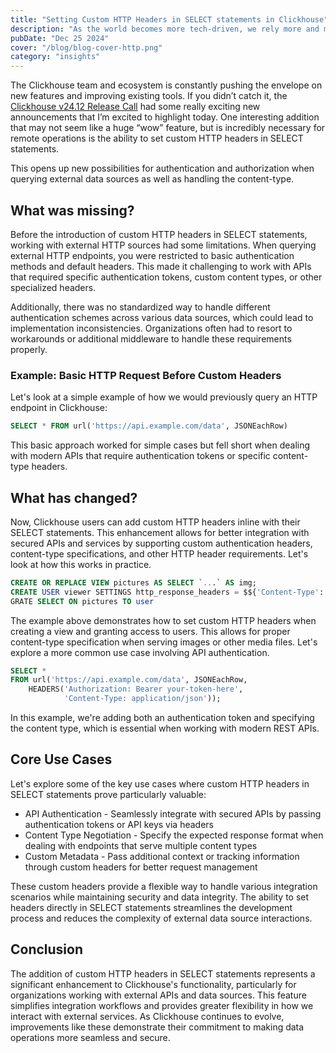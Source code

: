 ```yaml
---
title: "Setting Custom HTTP Headers in SELECT statements in Clickhouse"
description: "As the world becomes more tech-driven, we rely more and more on rare earth metals to power our phones, appliances, and even lifesaving devices. The mining operations to gather these minerals have grown increasingly complex and sophisticated."
pubDate: "Dec 25 2024"
cover: "/blog/blog-cover-http.png"
category: "insights"
---
```


The Clickhouse team and ecosystem is constantly pushing the envelope on new features and improving existing tools. If you didn’t catch it, the [Clickhouse v24.12 Release Call](https://www.youtube.com/watch?v=bv-ut-Q6vnc&t=4s) had some really exciting new announcements that I’m excited to highlight today.  One interesting addition that may not seem like a huge “wow” feature, but is incredibly necessary for remote operations is the ability to set custom HTTP headers in SELECT statements. 

This opens up new possibilities for authentication and authorization when querying external data sources as well as handling the content-type. 

## What was missing?

Before the introduction of custom HTTP headers in SELECT statements, working with external HTTP sources had some limitations. When querying external HTTP endpoints, you were restricted to basic authentication methods and default headers. This made it challenging to work with APIs that required specific authentication tokens, custom content types, or other specialized headers.

Additionally, there was no standardized way to handle different authentication schemes across various data sources, which could lead to implementation inconsistencies. Organizations often had to resort to workarounds or additional middleware to handle these requirements properly.

### Example: Basic HTTP Request Before Custom Headers

Let's look at a simple example of how we would previously query an HTTP endpoint in Clickhouse:

```sql
SELECT * FROM url('https://api.example.com/data', JSONEachRow)
```

This basic approach worked for simple cases but fell short when dealing with modern APIs that require authentication tokens or specific content-type headers.

## What has changed?

Now, Clickhouse users can add custom HTTP headers inline with their SELECT statements. This enhancement allows for better integration with secured APIs and services by supporting custom authentication headers, content-type specifications, and other HTTP header requirements. Let's look at how this works in practice.

```sql
CREATE OR REPLACE VIEW pictures AS SELECT `...` AS img;
CREATE USER viewer SETTINGS http_response_headers = $${'Content-Type': 'image/svg+xml'}$$;
GRATE SELECT ON pictures TO user
```

The example above demonstrates how to set custom HTTP headers when creating a view and granting access to users. This allows for proper content-type specification when serving images or other media files. Let's explore a more common use case involving API authentication.

```sql
SELECT *
FROM url('https://api.example.com/data', JSONEachRow, 
    HEADERS('Authorization: Bearer your-token-here',
            'Content-Type: application/json'));
```

In this example, we're adding both an authentication token and specifying the content type, which is essential when working with modern REST APIs.

## Core Use Cases

Let's explore some of the key use cases where custom HTTP headers in SELECT statements prove particularly valuable:

- API Authentication - Seamlessly integrate with secured APIs by passing authentication tokens or API keys via headers
- Content Type Negotiation - Specify the expected response format when dealing with endpoints that serve multiple content types
- Custom Metadata - Pass additional context or tracking information through custom headers for better request management

These custom headers provide a flexible way to handle various integration scenarios while maintaining security and data integrity. The ability to set headers directly in SELECT statements streamlines the development process and reduces the complexity of external data source interactions.

## Conclusion

The addition of custom HTTP headers in SELECT statements represents a significant enhancement to Clickhouse's functionality, particularly for organizations working with external APIs and data sources. This feature simplifies integration workflows and provides greater flexibility in how we interact with external services. As Clickhouse continues to evolve, improvements like these demonstrate their commitment to making data operations more seamless and secure.